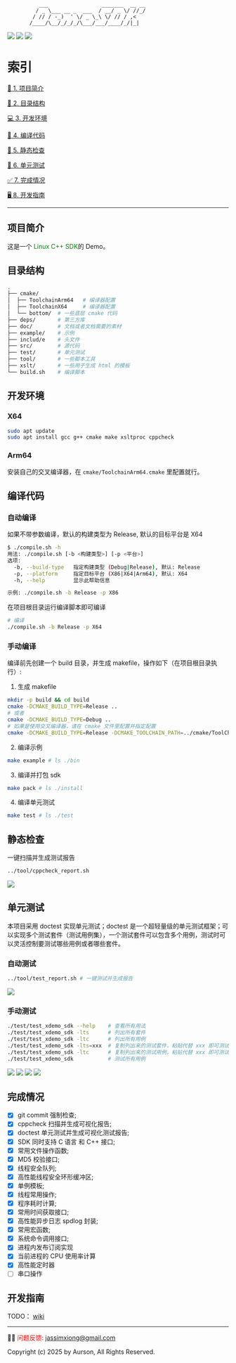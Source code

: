 ```text
          ___                 _______  __ __
         / _ \___ __ _  ___  / __/ _ \/ //_/
        / // / -_)  ' \/ _ \_\ \/ // / ,<   
       /____/\__/_/_/_/\___/___/____/_/|_|  
```

<p align="lift">
    <a href="#Language" alt="Language"><img src="https://img.shields.io/badge/language-cmake%20%7C%20shell%20%7C%20python%20%7C%20c%2Fc%2B%2B-blue" /></a>
    <a href="#arch" alt="arch"><img src="https://img.shields.io/badge/arch-arm%20%7C%20x86%20-important" /></a>
    <a href="#platform" alt="platform"><img src="https://img.shields.io/badge/platform-linux-blueviolet" /></a>
</p>

# 索引

[📑 1. 项目简介](#项目简介)

[📒 2. 目录结构](#目录结构)

[💻 3. 开发环境](#开发环境)

[🔨 4. 编译代码](#编译代码)

[🔎 5. 静态检查](#静态检查)

[💯 6. 单元测试](#单元测试)

[✅ 7. 完成情况](#完成情况)

[🖥️ 8. 开发指南](#开发指南)

***

## 项目简介
这是一个<font color = green> Linux C++ SDK</font>的 Demo。

## 目录结构

```bash
.
├── cmake/
│  ├── ToolchainArm64   # 编译器配置
│  ├── ToolchainX64     # 编译器配置
│  └── bottom/  # 一些底层 cmake 代码
├── deps/       # 第三方库
├── doc/        # 文档或者文档需要的素材
├── example/    # 示例
├── includ/e    # 头文件
├── src/        # 源代码
├── test/       # 单元测试
├── tool/       # 一些脚本工具
├── xslt/       # 一些用于生成 html 的模板
└── build.sh    # 编译脚本
```

## 开发环境

### X64

```bash
sudo apt update
sudo apt install gcc g++ cmake make xsltproc cppcheck
```
### Arm64

安装自己的交叉编译器，在 `cmake/ToolchainArm64.cmake` 里配置就行。

## 编译代码

### 自动编译

如果不带参数编译，默认的构建类型为 Release, 默认的目标平台是 X64

```bash
$ ./compile.sh -h
用法: ./compile.sh [-b <构建类型>] [-p <平台>]
选项:
  -b, --build-type   指定构建类型 (Debug|Release), 默认: Release
  -p, --platform     指定目标平台 (X86|X64|Arm64), 默认: X64
  -h, --help         显示此帮助信息

示例: ./compile.sh -b Release -p X86
```

在项目根目录运行编译脚本即可编译

```bash
# 编译
./compile.sh -b Release -p X64
```

### 手动编译
编译前先创建一个 build 目录，并生成 makefile，操作如下（在项目根目录执行）:

1. 生成 makefile

```bash
mkdir -p build && cd build
cmake -DCMAKE_BUILD_TYPE=Release ..
# 或者
cmake -DCMAKE_BUILD_TYPE=Debug ..
# 如果是使用交叉编译器，请在 cmake 文件里配置并指定配置
cmake -DCMAKE_BUILD_TYPE=Release -DCMAKE_TOOLCHAIN_PATH=../cmake/ToolChain.cmake ..
```
2. 编译示例
```bash
make example # ls ./bin
```

3. 编译并打包 sdk
```bash
make pack # ls ./install
```

4. 编译单元测试
```bash
make test # ls ./test
```

## 静态检查

一键扫描并生成测试报告

```bash
../tool/cppcheck_report.sh
```
![](.imgs/cppcheck_report.png)

## 单元测试
本项目采用 doctest 实现单元测试；doctest 是一个超轻量级的单元测试框架；可以实现多个测试套件（测试用例集），一个测试套件可以包含多个用例，测试时可以灵活控制要测试哪些用例或者哪些套件。

### 自动测试

```bash
../tool/test_report.sh # 一键测试并生成报告
```
![](.imgs/test_report.png)

### 手动测试

```bash
./test/test_xdemo_sdk --help    # 查看所有用法
./test/test_xdemo_sdk -lts      # 列出所有套件
./test/test_xdemo_sdk -ltc      # 列出所有用例
./test/test_xdemo_sdk -lts=xxx  # 复制列出来的测试套件，粘贴代替 xxx 即可测试某个套件
./test/test_xdemo_sdk -ltc      # 复制列出来的测试用例，粘贴代替 xxx 即可测试某个用例
./test/test_xdemo_sdk           # 测试所有用例
```

![](.imgs/test_suite.png)
![](.imgs/test_case.png)
![](.imgs/test_suite.png)
![](.imgs/test_case.png)


## 完成情况

+ [X] git commit 强制检查;
+ [X] cppcheck 扫描并生成可视化报告;
+ [X] doctest 单元测试并生成可视化测试报告;
+ [X] SDK 同时支持 C 语言 和 C++ 接口;
+ [X] 常用文件操作函数;
+ [X] MD5 校验接口;
+ [X] 线程安全队列;
+ [X] 高性能线程安全环形缓冲区;
+ [X] 单例模板;
+ [X] 线程常用操作;
+ [X] 程序耗时计算;
+ [X] 常用时间获取接口;
+ [X] 高性能异步日志 spdlog 封装;
+ [X] 常用宏函数;
+ [X] 系统命令调用接口;
+ [X] 进程内发布订阅实现
+ [X] 当前进程的 CPU 使用率计算
+ [X] 高性能定时器
+ [ ] 串口操作

## 开发指南
TODO： [wiki](https://github.com/cseek/xdemo_sdk/wiki)

***
👩‍💻 <font color = red> 问题反馈: </font> jassimxiong@gmail.com

<p align="lift">Copyright (c) 2025 by Aurson, All Rights Reserved.<p>
